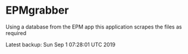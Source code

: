 # EPMgrabber
Using a database from the EPM app this application scrapes the files as required


Latest backup: Sun Sep 1 07:28:01 UTC 2019
